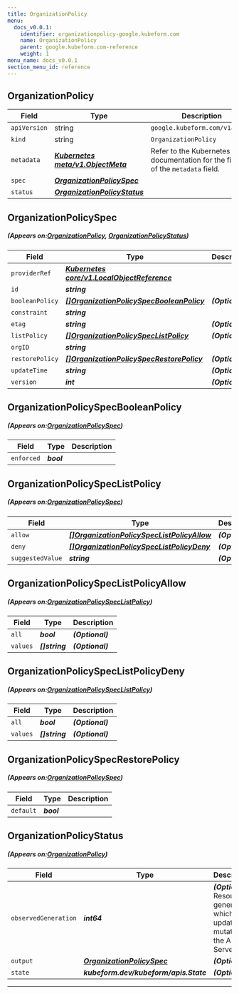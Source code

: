 ```yaml
---
title: OrganizationPolicy
menu:
  docs_v0.0.1:
    identifier: organizationpolicy-google.kubeform.com
    name: OrganizationPolicy
    parent: google.kubeform.com-reference
    weight: 1
menu_name: docs_v0.0.1
section_menu_id: reference
---
```


## OrganizationPolicy
| Field | Type | Description |
| ------ | ----- | ----------- |
| `apiVersion` | string | `google.kubeform.com/v1alpha1` |
|    `kind` | string | `OrganizationPolicy` |
| `metadata` | ***[Kubernetes meta/v1.ObjectMeta](https://kubernetes.io/docs/reference/generated/kubernetes-api/v1.13/#objectmeta-v1-meta)***|Refer to the Kubernetes API documentation for the fields of the `metadata` field.|
| `spec` | ***[OrganizationPolicySpec](#OrganizationPolicySpec)***||
| `status` | ***[OrganizationPolicyStatus](#OrganizationPolicyStatus)***||
## OrganizationPolicySpec
##### (Appears on:[OrganizationPolicy](#OrganizationPolicy), [OrganizationPolicyStatus](#OrganizationPolicyStatus))
| Field | Type | Description |
| ------ | ----- | ----------- |
| `providerRef` | ***[Kubernetes core/v1.LocalObjectReference](https://kubernetes.io/docs/reference/generated/kubernetes-api/v1.13/#localobjectreference-v1-core)***||
| `id` | ***string***||
| `booleanPolicy` | ***[[]OrganizationPolicySpecBooleanPolicy](#OrganizationPolicySpecBooleanPolicy)***| ***(Optional)*** |
| `constraint` | ***string***||
| `etag` | ***string***| ***(Optional)*** |
| `listPolicy` | ***[[]OrganizationPolicySpecListPolicy](#OrganizationPolicySpecListPolicy)***| ***(Optional)*** |
| `orgID` | ***string***||
| `restorePolicy` | ***[[]OrganizationPolicySpecRestorePolicy](#OrganizationPolicySpecRestorePolicy)***| ***(Optional)*** |
| `updateTime` | ***string***| ***(Optional)*** |
| `version` | ***int***| ***(Optional)*** |
## OrganizationPolicySpecBooleanPolicy
##### (Appears on:[OrganizationPolicySpec](#OrganizationPolicySpec))
| Field | Type | Description |
| ------ | ----- | ----------- |
| `enforced` | ***bool***||
## OrganizationPolicySpecListPolicy
##### (Appears on:[OrganizationPolicySpec](#OrganizationPolicySpec))
| Field | Type | Description |
| ------ | ----- | ----------- |
| `allow` | ***[[]OrganizationPolicySpecListPolicyAllow](#OrganizationPolicySpecListPolicyAllow)***| ***(Optional)*** |
| `deny` | ***[[]OrganizationPolicySpecListPolicyDeny](#OrganizationPolicySpecListPolicyDeny)***| ***(Optional)*** |
| `suggestedValue` | ***string***| ***(Optional)*** |
## OrganizationPolicySpecListPolicyAllow
##### (Appears on:[OrganizationPolicySpecListPolicy](#OrganizationPolicySpecListPolicy))
| Field | Type | Description |
| ------ | ----- | ----------- |
| `all` | ***bool***| ***(Optional)*** |
| `values` | ***[]string***| ***(Optional)*** |
## OrganizationPolicySpecListPolicyDeny
##### (Appears on:[OrganizationPolicySpecListPolicy](#OrganizationPolicySpecListPolicy))
| Field | Type | Description |
| ------ | ----- | ----------- |
| `all` | ***bool***| ***(Optional)*** |
| `values` | ***[]string***| ***(Optional)*** |
## OrganizationPolicySpecRestorePolicy
##### (Appears on:[OrganizationPolicySpec](#OrganizationPolicySpec))
| Field | Type | Description |
| ------ | ----- | ----------- |
| `default` | ***bool***||
## OrganizationPolicyStatus
##### (Appears on:[OrganizationPolicy](#OrganizationPolicy))
| Field | Type | Description |
| ------ | ----- | ----------- |
| `observedGeneration` | ***int64***| ***(Optional)*** Resource generation, which is updated on mutation by the API Server.|
| `output` | ***[OrganizationPolicySpec](#OrganizationPolicySpec)***| ***(Optional)*** |
| `state` | ***kubeform.dev/kubeform/apis.State***| ***(Optional)*** |
---
